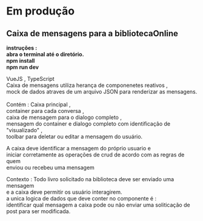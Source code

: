 <h1> Em produção</h1>
<h2> Caixa de mensagens para a bibliotecaOnline</h2>

<strong>
instruções : </br>
  abra o terminal até o diretório.</br>
  npm install </br>
  npm run dev</strong></br>
<p>VueJS , TypeScript </br>
Caixa de mensagens utiliza herança de componenetes reativos ,</br>
mock de dados atraves de um arquivo JSON para renderizar as mensagens.
</br></br>
Contém : Caixa principal , </br>
container para cada conversa , </br>
caixa de mensagem para o dialogo completo , </br>
mensagem do container e dialogo completo com identificação de "visualizado" ,</br>
toolbar para deletar ou editar a mensagem do usuário. </br>

A caixa deve identificar a mensagem do próprio usuario e </br>
iniciar corretamente as operações de crud de acordo com as regras de quem </br>
enviou ou recebeu uma mensagem </br>

Contexto : 
Todo livro solicitado na biblioteca deve ser enviado uma mensagem </br>
e a caixa deve permitir os usuário interagirem.</br>
a unica logica de dados que deve conter no componente é : </br>
identificar qual mensagem a caixa pode ou não enviar uma soliticação de post para ser modificada.
</p>

